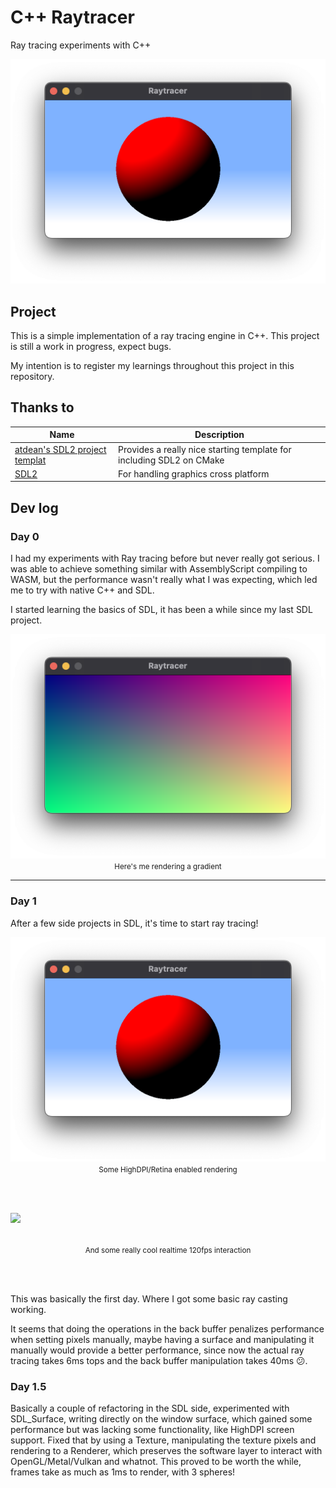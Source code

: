 # C++ Raytracer
Ray tracing experiments with C++

<center>
    <img src=".github/day1.png">
</center>

## Project
This is a simple implementation of a ray tracing engine in C++. This project is still a work in progress, expect bugs.

My intention is to register my learnings throughout this project in this repository.

## Thanks to
| Name | Description |
| -- | -- |
| [atdean's SDL2 project templat](https://github.com/atdean/sdl2-cpp-project-template) | Provides a really nice starting template for including SDL2 on CMake |
| [SDL2](https://www.libsdl.org/) | For handling graphics cross platform |

## Dev log
### Day 0
I had my experiments with Ray tracing before but never really got serious. I was able to achieve something similar with AssemblyScript compiling to WASM, but the performance wasn't really what I was expecting, which led me to try with native C++ and SDL.

I started learning the basics of SDL, it has been a while since my last SDL project.
<p align="center">
    <img src=".github/day0.png">
    <small>Here's me rendering a gradient</small>
</p>

---
### Day 1
After a few side projects in SDL, it's time to start ray tracing!

<p align="center">
    <img src=".github/day1.png">
    <small>Some HighDPI/Retina enabled rendering</small>
</p>
<br><br>
<p align="center">
    <img src=".github/day1.gif" style="display: block">
    <br><br>
    <small>And some really cool realtime 120fps interaction</small>
</p>
<br><br>

This was basically the first day. Where I got some basic ray casting working.

It seems that doing the operations in the back buffer penalizes performance when setting pixels manually, maybe having a surface and manipulating it manually would provide a better performance, since now the actual ray tracing takes 6ms tops and the back buffer manipulation takes 40ms 😕.


### Day 1.5
Basically a couple of refactoring in the SDL side, experimented with SDL_Surface, writing directly on the window surface, which gained some performance but was lacking some functionality, like HighDPI screen support.
Fixed that by using a Texture, manipulating the texture pixels and rendering to a Renderer, which preserves the software layer to interact with OpenGL/Metal/Vulkan and whatnot.
This proved to be worth the while, frames take as much as 1ms to render, with 3 spheres! 